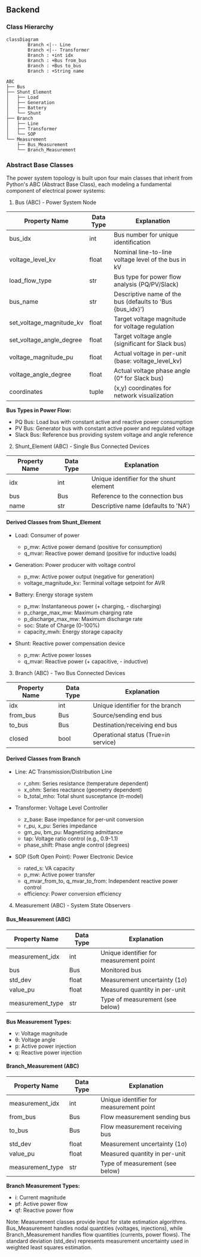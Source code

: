 ## Backend
### Class Hierarchy
```mermaid
classDiagram
        Branch <|-- Line
        Branch <|-- Transformer
        Branch : +int idx
        Branch : +Bus from_bus
        Branch : +Bus to_bus
        Branch : +String name

```
```
ABC
├── Bus
├── Shunt_Element
│   ├── Load
│   ├── Generation
│   ├── Battery
│   └── Shunt
├── Branch
│   ├── Line
│   ├── Transformer
│   └── SOP
└── Measurement
    ├── Bus_Measurement
    └── Branch_Measurement
```

### Abstract Base Classes

The power system topology is built upon four main classes that inherit from Python's ABC (Abstract Base Class), each modeling a fundamental component of electrical power systems:

1. Bus (ABC) - Power System Node

| Property Name              | Data Type | Explanation                                                |
|---------------------------|-----------|-----------------------------------------------------------|
| bus_idx                   | int       | Bus number for unique identification                       |
| voltage_level_kv          | float     | Nominal line-to-line voltage level of the bus in kV       |
| load_flow_type            | str       | Bus type for power flow analysis (PQ/PV/Slack)            |
| bus_name                  | str       | Descriptive name of the bus (defaults to 'Bus {bus_idx}') |
| set_voltage_magnitude_kv  | float     | Target voltage magnitude for voltage regulation           |
| set_voltage_angle_degree  | float     | Target voltage angle (significant for Slack bus)          |
| voltage_magnitude_pu      | float     | Actual voltage in per-unit (base: voltage_level_kv)      |
| voltage_angle_degree      | float     | Actual voltage phase angle (0° for Slack bus)            |
| coordinates               | tuple     | (x,y) coordinates for network visualization               |

**Bus Types in Power Flow:**
- PQ Bus: Load bus with constant active and reactive power consumption
- PV Bus: Generator bus with constant active power and regulated voltage
- Slack Bus: Reference bus providing system voltage and angle reference

2. Shunt_Element (ABC) - Single Bus Connected Devices

| Property Name | Data Type | Explanation                                           |
|--------------|-----------|-------------------------------------------------------|
| idx          | int       | Unique identifier for the shunt element               |
| bus          | Bus       | Reference to the connection bus                       |
| name         | str       | Descriptive name (defaults to 'NA')                   |

#### Derived Classes from Shunt_Element
- Load: Consumer of power
  - p_mw: Active power demand (positive for consumption)
  - q_mvar: Reactive power demand (positive for inductive loads)
  
- Generation: Power producer with voltage control
  - p_mw: Active power output (negative for generation)
  - voltage_magnitude_kv: Terminal voltage setpoint for AVR
  
- Battery: Energy storage system
  - p_mw: Instantaneous power (+ charging, - discharging)
  - p_charge_max_mw: Maximum charging rate
  - p_discharge_max_mw: Maximum discharge rate
  - soc: State of Charge (0-100%)
  - capacity_mwh: Energy storage capacity
  
- Shunt: Reactive power compensation device
  - p_mw: Active power losses
  - q_mvar: Reactive power (+ capacitive, - inductive)

3. Branch (ABC) - Two Bus Connected Devices

| Property Name | Data Type | Explanation                                           |
|--------------|-----------|-------------------------------------------------------|
| idx          | int       | Unique identifier for the branch                      |
| from_bus     | Bus       | Source/sending end bus                               |
| to_bus       | Bus       | Destination/receiving end bus                        |
| closed       | bool      | Operational status (True=in service)                  |

#### Derived Classes from Branch
- Line: AC Transmission/Distribution Line
  - r_ohm: Series resistance (temperature dependent)
  - x_ohm: Series reactance (geometry dependent)
  - b_total_mho: Total shunt susceptance (π-model)

- Transformer: Voltage Level Controller
  - z_base: Base impedance for per-unit conversion
  - r_pu, x_pu: Series impedance
  - gm_pu, bm_pu: Magnetizing admittance
  - tap: Voltage ratio control (e.g., 0.9-1.1)
  - phase_shift: Phase angle control (degrees)

- SOP (Soft Open Point): Power Electronic Device
  - rated_s: VA capacity
  - p_mw: Active power transfer
  - q_mvar_from_to, q_mvar_to_from: Independent reactive power control
  - efficiency: Power conversion efficiency

4. Measurement (ABC) - System State Observers

#### Bus_Measurement (ABC)
| Property Name     | Data Type | Explanation                                           |
|------------------|-----------|-------------------------------------------------------|
| measurement_idx  | int       | Unique identifier for measurement point               |
| bus             | Bus       | Monitored bus                                        |
| std_dev         | float     | Measurement uncertainty (1σ)                         |
| value_pu        | float     | Measured quantity in per-unit                        |
| measurement_type | str       | Type of measurement (see below)                      |

**Bus Measurement Types:**
- v: Voltage magnitude
- θ: Voltage angle
- p: Active power injection
- q: Reactive power injection

#### Branch_Measurement (ABC)
| Property Name     | Data Type | Explanation                                           |
|------------------|-----------|-------------------------------------------------------|
| measurement_idx  | int       | Unique identifier for measurement point               |
| from_bus        | Bus       | Flow measurement sending bus                          |
| to_bus          | Bus       | Flow measurement receiving bus                        |
| std_dev         | float     | Measurement uncertainty (1σ)                         |
| value_pu        | float     | Measured quantity in per-unit                        |
| measurement_type | str       | Type of measurement (see below)                      |

**Branch Measurement Types:**
- i: Current magnitude
- pf: Active power flow
- qf: Reactive power flow

Note: Measurement classes provide input for state estimation algorithms. Bus_Measurement handles nodal quantities (voltages, injections), while Branch_Measurement handles flow quantities (currents, power flows). The standard deviation (std_dev) represents measurement uncertainty used in weighted least squares estimation.

